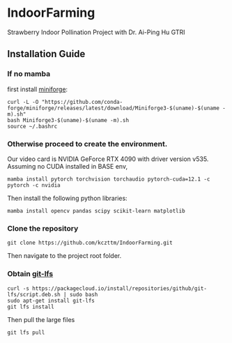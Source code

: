 # IndoorFarming
Strawberry Indoor Pollination Project with Dr. Ai-Ping Hu GTRI

## Installation Guide
### If no mamba

first install [miniforge](https://github.com/conda-forge/miniforge):
```
curl -L -O "https://github.com/conda-forge/miniforge/releases/latest/download/Miniforge3-$(uname)-$(uname -m).sh"
bash Miniforge3-$(uname)-$(uname -m).sh
source ~/.bashrc
```

### Otherwise proceed to create the environment.

Our video card is NVIDIA GeForce RTX 4090 with driver version v535.
Assuming no CUDA installed in BASE env, 
```
mamba install pytorch torchvision torchaudio pytorch-cuda=12.1 -c pytorch -c nvidia
```

Then install the following python libraries:
```
mamba install opencv pandas scipy scikit-learn matplotlib
```

### Clone the repository
```
git clone https://github.com/kczttm/IndoorFarming.git
```
Then navigate to the project root folder.

### Obtain [git-lfs](https://packagecloud.io/github/git-lfs/install)
```
curl -s https://packagecloud.io/install/repositories/github/git-lfs/script.deb.sh | sudo bash
sudo apt-get install git-lfs
git lfs install
```
Then pull the large files 
```
git lfs pull
```
